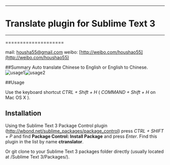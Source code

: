 ***
# Translate plugin for Sublime Text 3
***
====================

mail: [housha55@gmail.com](mailto:houshao55@gmail.com)
weibo: [http://weibo.com/houshao55](http://weibo.com/houshao55)

##Summary
Auto translate Chinese to English or English to Chinese. 
![usage1](https://cloud.githubusercontent.com/assets/1271747/9989621/b6f55232-608c-11e5-82f0-0910392d9ac5.gif)![usage2](https://cloud.githubusercontent.com/assets/1271747/9989690/58e7c836-608d-11e5-86a0-89b39733cd91.gif)


##Usage


Use the keyboard shortcut *CTRL + Shift + H*  ( *COMMAND + Shift + H* on Mac OS X ).

    
## Installation
Using the Sublime Text 3 Package Control plugin (http://wbond.net/sublime_packages/package_control)
press *CTRL + SHIFT + P* and find **Package Control: Install Package** and press *Enter*.
Find this plugin in the list by name **ctranslator**.

Or git clone to your Sublime Text 3 packages folder directly (usually located at /Sublime Text 3/Packages/).